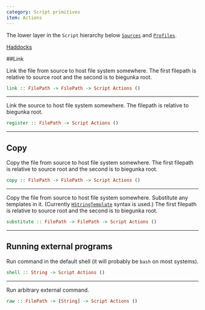 ```yaml
---
category: Script primitives
item: Actions
---
```


The lower layer in the `Script` hierarchy below [`Sources`][0] and [`Profiles`][1].

[Haddocks][2]

##Link

Link the file from source to host file system somewhere.
The first filepath is relative to source root and the second is to biegunka root.

```haskell
link :: FilePath -> FilePath -> Script Actions ()
```

---

Link the source to host file system somewhere.
The filepath is relative to biegunka root.

```haskell
register :: FilePath -> Script Actions ()
```

---

## Copy

Copy the file from source to host file system somewhere.
The first filepath is relative to source root and the second is to biegunka root.

```haskell
copy :: FilePath -> FilePath -> Script Actions ()
```

---

Copy the file from source to host file system somewhere.
Substitute any templates in it. (Currently [`HStringTemplate`][3] syntax is used.)
The first filepath is relative to source root and the second is to biegunka root.

```haskell
substitute :: FilePath -> FilePath -> Script Actions ()
```

---

## Running external programs

Run command in the default shell (it will probably be `bash` on most systems).

```haskell
shell :: String -> Script Actions ()
```

---

Run arbitrary external command.

```haskell
raw :: FilePath -> [String] -> Script Actions ()
```


  [0]: /pages/script-primitives/sources.html
  [1]: /pages/script-primitives/profiles.html
  [2]: http://biegunka.github.io/biegunka-core/Biegunka-Primitive.html#g:2
  [3]: http://hackage.haskell.org/package/HStringTemplate
